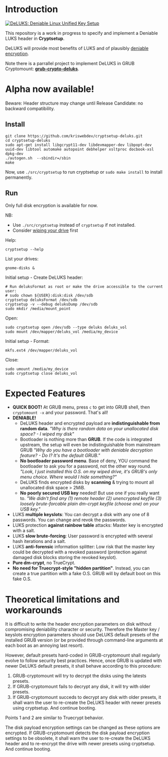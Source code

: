 # Introduction



[![DeLUKS: Deniable Linux Unified Key Setup](https://raw.githubusercontent.com/kriswebdev/grub-crypto-deluks/gh-pages/assets/deluks_logo.png)](https://github.com/kriswebdev/grub-crypto-deluks)

This repository is a work in progress to specify and implement a Deniable LUKS header in **Cryptsetup**.

DeLUKS will provide most benefits of LUKS and of plausibly [deniable encryption](https://en.wikipedia.org/wiki/Deniable_encryption).

Note there is a parrallel project to implement DeLUKS in GRUB Cryptomount: **[grub-crypto-deluks](https://github.com/kriswebdev/grub-crypto-deluks)**.

Alpha now available!
===

Beware: Header structure may change until Release Candidate: no backward compatibility.

Install
---

    git clone https://github.com/kriswebdev/cryptsetup-deluks.git
    cd cryptsetup-deluks
    sudo apt-get install libgcrypt11-dev libdevmapper-dev libpopt-dev uuid-dev libtool automake autopoint debhelper xsltproc docbook-xsl dpkg-dev
    ./autogen.sh  --sbindir=/sbin
    make
    
Now, use `./src/cryptsetup` to run cryptsetup or `sudo make install` to install permanently.
    
Run
---

Only full disk encryption is available for now.

NB:
- Use `./src/cryptsetup` instead of `cryptsetup` if not installed.
- Consider [wiping your drive](http://unix.stackexchange.com/a/172088/149815) first


Help:

    cryptsetup --help

List your drives:

    gnome-disks &

Initial setup - Create DeLUKS header:

    # Run deluksFormat as root or make the drive accessible to the current user:
    # sudo chown ${USER}:disk:disk /dev/sdb
    cryptsetup deluksFormat /dev/sdb
    cryptsetup -v --debug deluksDump /dev/sdb
    sudo mkdir /media/mount_point

Open:

    sudo cryptsetup open /dev/sdb --type deluks deluks_vol
    sudo mount /dev/mapper/deluks_vol /media/my_device

Initial setup - Format:

    mkfs.ext4 /dev/mapper/deluks_vol
    
Close:

    sudo umount /media/my_device
    sudo cryptsetup close deluks_vol

Expected Features
===
- **QUICK BOOT!** At GRUB menu, press `c` to get into GRUB shell, then `cryptomount -x` and your password. That's all!
- **DENIABLE!**
  - DeLUKS header and encrypted payload are **indistinguishable from random data**. *"Why is there random data on your unallocated disk space? - I wiped my disk"*
  - Bootloader is nothing more than **GRUB**. If the code is integrated upstream, the setup will even be indistinguishable from mainstream GRUB *"Why do you have a bootloader with deniable decryption feature? - Do I? It's the default GRUB."*
  - **No bootloader password menu**. Base of deny, YOU command the bootloader to ask you for a password, not the other way round. *"Look, I just installed this O.S. on my wiped drive, it's GRUB's only menu choice. Where would I hide something?"*
  - DeLUKS finds encrypted disks by **scanning** & trying to mount all unallocated disk space > 2MiB.
  - **No poorly secured USB key** needed! But use one if you really want to. *"We didn't find any (1) remote header (2) unencrypted keyfile (3) loosely brute-forcable plain dm-crypt keyfile (choose one) on your USB key."*
- LUKS **multiple keyslots**: You can decrypt a disk with any one of 8 passwords. You can change and revok the passwords.
- LUKS protection **against rainbow table** attacks: Master key is encrypted with a salt.
- LUKS **slow brute-forcing**: User password is encrypted with several hash iterations and a salt.
- LUKS **anti-forensic** information splitter: Low risk that the master key could be decrypted with a revoked password (protection against damaged disk blocks storing the revoked keyslot).
- **Pure dm-crypt**, no TrueCrypt.
- **No need for Truecrypt-style "hidden partition"**. Instead, you can create a true partition with a fake O.S. GRUB will by default boot on this fake O.S.

Theoretical limitations and workarounds
===
It is difficult to write the header encryption parameters on disk without compromising deniability character or security.
Therefore the Master key / keyslots encryption parameters should use DeLUKS default presets of the installed GRUB version (or be provided through command-line arguments at each boot as an annoying last resort).

However, default presets hard-coded in GRUB-cryptomount shall regularly evolve to follow security best practices.
Hence, once GRUB is updated with newer DeLUKS default presets, it shall behave according to this procedure:
1. GRUB-cryptomount will try to decrypt the disks using the latests presets.
2. If GRUB-cryptomount fails to decrypt any disk, it will try with older presets.
3. If GRUB-cryptomount succeds to decrypt any disk with older presets, it shall warn the user to re-create the DeLUKS header with newer presets using cryptsetup. And continue booting.

Points 1 and 2 are similar to Truecrypt behavior.

The disk payload encryption settings can be changed as these options are encrypted.
If GRUB-cryptomount detects the disk payload encryption settings to be obsolete, it shall warn the user to re-create the DeLUKS header and to re-encrypt the drive with newer presets using cryptsetup. And continue booting.

